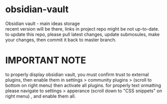 # obsidian-vault
Obsidian vault - main ideas storage    
recent version will be there, links in project repo might be not up-to-date.    
to update this repo, please pull latest changes, update submosules, make your changes, then commit it back to master branch.

# IMPORTANT NOTE
to properly display obsidian vault, you must confirm trust to external plugins, then enable them in
settings > community plugins > (scroll to bottom on right menu)
then activate all plugins.
for properly text ormatting please navigate to settings > apperance (scroll down to "CSS snippets" on right menu) , and enable them all.
